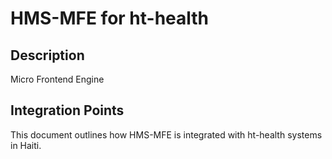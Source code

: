 # HMS-MFE for ht-health

## Description

Micro Frontend Engine

## Integration Points

This document outlines how HMS-MFE is integrated with ht-health systems in Haiti.
